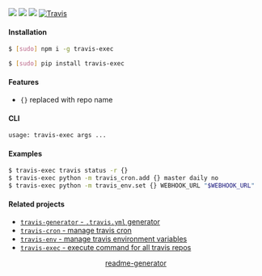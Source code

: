 <!--
https://pypi.org/project/readme-generator/
-->

[![](https://img.shields.io/badge/OS-Unix-blue.svg?longCache=True)]()
[![](https://img.shields.io/pypi/v/travis-exec.svg?maxAge=3600)](https://pypi.org/project/travis-exec/)
[![](https://img.shields.io/npm/v/travis-exec.svg?maxAge=3600)](https://www.npmjs.com/package/travis-exec)
[![Travis](https://api.travis-ci.org/looking-for-a-job/travis-exec.svg?branch=master)](https://travis-ci.org/looking-for-a-job/travis-exec/)

#### Installation
```bash
$ [sudo] npm i -g travis-exec
```
```bash
$ [sudo] pip install travis-exec
```

#### Features
+   `{}` replaced with repo name

#### CLI
```bash
usage: travis-exec args ...
```

#### Examples
```bash
$ travis-exec travis status -r {}
$ travis-exec python -m travis_cron.add {} master daily no
$ travis-exec python -m travis_env.set {} WEBHOOK_URL "$WEBHOOK_URL"
```

#### Related projects
+   [`travis-generator` - `.travis.yml` generator](https://pypi.org/project/travis-generator/)
+   [`travis-cron` - manage travis cron](https://pypi.org/project/travis-cron/)
+   [`travis-env` - manage travis environment variables](https://pypi.org/project/travis-env/)
+   [`travis-exec` - execute command for all travis repos](https://pypi.org/project/travis-exec/)

<p align="center">
    <a href="https://pypi.org/project/readme-generator/">readme-generator</a>
</p>